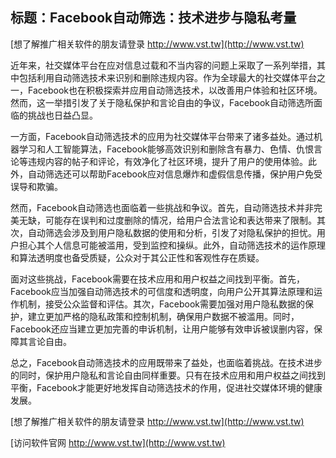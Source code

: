 ## **标题：Facebook自动筛选：技术进步与隐私考量**

[想了解推广相关软件的朋友请登录 http://www.vst.tw](http://www.vst.tw)

近年来，社交媒体平台在应对信息过载和不当内容的问题上采取了一系列举措，其中包括利用自动筛选技术来识别和删除违规内容。作为全球最大的社交媒体平台之一，Facebook也在积极探索并应用自动筛选技术，以改善用户体验和社区环境。然而，这一举措引发了关于隐私保护和言论自由的争议，Facebook自动筛选所面临的挑战也日益凸显。

一方面，Facebook自动筛选技术的应用为社交媒体平台带来了诸多益处。通过机器学习和人工智能算法，Facebook能够高效识别和删除含有暴力、色情、仇恨言论等违规内容的帖子和评论，有效净化了社区环境，提升了用户的使用体验。此外，自动筛选还可以帮助Facebook应对信息爆炸和虚假信息传播，保护用户免受误导和欺骗。

然而，Facebook自动筛选也面临着一些挑战和争议。首先，自动筛选技术并非完美无缺，可能存在误判和过度删除的情况，给用户合法言论和表达带来了限制。其次，自动筛选会涉及到用户隐私数据的使用和分析，引发了对隐私保护的担忧。用户担心其个人信息可能被滥用，受到监控和操纵。此外，自动筛选技术的运作原理和算法透明度也备受质疑，公众对于其公正性和客观性存在质疑。

面对这些挑战，Facebook需要在技术应用和用户权益之间找到平衡。首先，Facebook应当加强自动筛选技术的可信度和透明度，向用户公开其算法原理和运作机制，接受公众监督和评估。其次，Facebook需要加强对用户隐私数据的保护，建立更加严格的隐私政策和控制机制，确保用户数据不被滥用。同时，Facebook还应当建立更加完善的申诉机制，让用户能够有效申诉被误删内容，保障其言论自由。

总之，Facebook自动筛选技术的应用既带来了益处，也面临着挑战。在技术进步的同时，保护用户隐私和言论自由同样重要。只有在技术应用和用户权益之间找到平衡，Facebook才能更好地发挥自动筛选技术的作用，促进社交媒体环境的健康发展。

[想了解推广相关软件的朋友请登录 http://www.vst.tw](http://www.vst.tw)


[访问软件官网 http://www.vst.tw](http://www.vst.tw)
